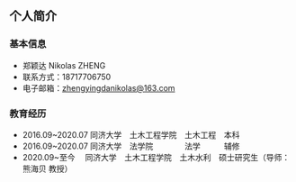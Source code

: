 ## 个人简介

### 基本信息

- 郑颖达 Nikolas ZHENG
- 联系方式：18717706750
- 电子邮箱：zhengyingdanikolas@163.com

### 教育经历

- 2016.09~2020.07	同济大学　土木工程学院　土木工程　本科
- 2016.09~2020.07	同济大学　法学院　　　　法学　　　辅修
- 2020.09~至今	　同济大学　土木工程学院　土木水利　硕士研究生（导师：熊海贝 教授）
